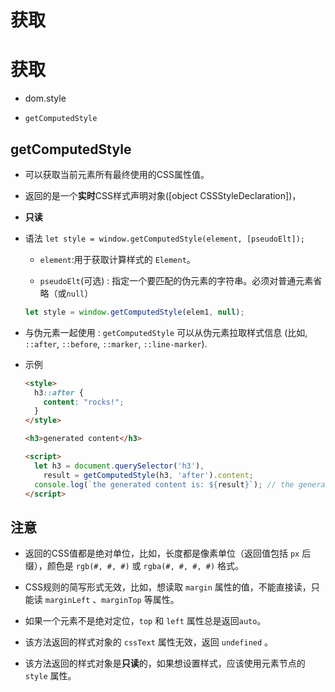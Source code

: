 # 获取

# 获取

*   dom.style

*   `getComputedStyle`

## getComputedStyle

*   可以获取当前元素所有最终使用的CSS属性值。

*   返回的是一个**实时**CSS样式声明对象(\[object CSSStyleDeclaration])，

*   **只读**

*   语法 `let style = window.getComputedStyle(element, [pseudoElt]);`

    *   `element`:用于获取计算样式的 `Element`。

    *   `pseudoElt`(可选) : 指定一个要匹配的伪元素的字符串。必须对普通元素省略（或`null`）

    ```javascript
    let style = window.getComputedStyle(elem1, null);
    ```

*   与伪元素一起使用 : `getComputedStyle` 可以从伪元素拉取样式信息 (比如, `::after`, `::before`, `::marker`, `::line-marker`).

*   示例

    ```html
    <style>
      h3::after {
        content: "rocks!";
      }
    </style>

    <h3>generated content</h3>

    <script>
      let h3 = document.querySelector('h3'),
        result = getComputedStyle(h3, 'after').content;
      console.log(`the generated content is: ${result}`); // the generated content is: "rocks!"
    </script>
    ```

## 注意

*   返回的CSS值都是绝对单位，比如，长度都是像素单位（返回值包括 `px` 后缀），颜色是 `rgb(#, #, #)` 或 `rgba(#, #, #, #)` 格式。

*   CSS规则的简写形式无效，比如，想读取 `margin` 属性的值，不能直接读，只能读 `marginLeft` 、`marginTop` 等属性。

*   如果一个元素不是绝对定位，`top` 和 `left` 属性总是返回`auto`。

*   该方法返回的样式对象的 `cssText` 属性无效，返回 `undefined` 。

*   该方法返回的样式对象是**只读**的，如果想设置样式，应该使用元素节点的 `style` 属性。
